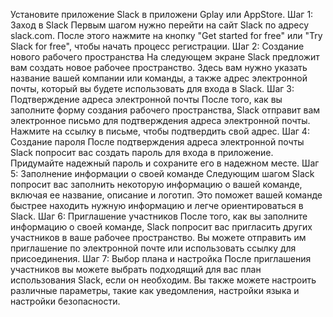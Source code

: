   Установите приложение Slack в приложени Gplay или AppStore.
 Шаг 1: Заход в Slack
Первым шагом нужно перейти на сайт Slack по адресу slack.com. После этого нажмите на кнопку "Get started for free" или "Try Slack for free", чтобы начать процесс регистрации.
Шаг 2: Создание нового рабочего пространства
 На следующем экране Slack предложит вам создать новое рабочее пространство. Здесь вам нужно указать название вашей компании или команды, а также адрес электронной почты, который вы будете использовать для входа в Slack.
Шаг 3: Подтверждение адреса электронной почты
 После того, как вы заполните форму создания рабочего пространства, Slack отправит вам электронное письмо для подтверждения адреса электронной почты. Нажмите на ссылку в письме, чтобы подтвердить свой адрес.
Шаг 4: Создание пароля
 После подтверждения адреса электронной почты Slack попросит вас создать пароль для входа в приложение. Придумайте надежный пароль и сохраните его в надежном месте.
Шаг 5: Заполнение информации о своей команде
 Следующим шагом Slack попросит вас заполнить некоторую информацию о вашей команде, включая ее название, описание и логотип. Это поможет вашей команде быстрее находить нужную информацию и легче ориентироваться в Slack.
Шаг 6: Приглашение участников
 После того, как вы заполните информацию о своей команде, Slack попросит вас пригласить других участников в ваше рабочее пространство. Вы можете отправить им приглашение по электронной почте или использовать ссылку для присоединения.
Шаг 7: Выбор плана и настройка
 После приглашения участников вы можете выбрать подходящий для вас план использования Slack, если он необходим. Вы также можете настроить различные параметры, такие как уведомления, настройки языка и настройки безопасности.
 
 